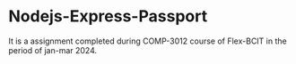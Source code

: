 # Nodejs-Express-Passport
It is a assignment completed during COMP-3012 course of Flex-BCIT in the period of jan-mar 2024.
